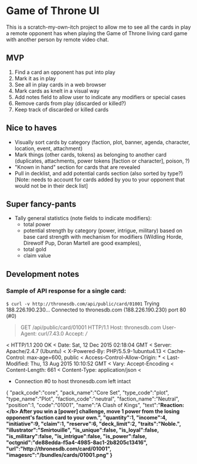 # Game of Throne UI

This is a scratch-my-own-itch project to allow me to see all the cards in play a remote opponent has when playing the Game of Throne living card game with another person by remote video chat.

## MVP

1. Find a card an opponent has put into play
2. Mark it as in play
3. See all in play cards in a web browser
4. Mark cards as knelt in a visual way
5. Add notes field to allow user to indicate any modifiers or special cases
6. Remove cards from play (discarded or killed?)
7. Keep track of discarded or killed cards

## Nice to haves

* Visually sort cards by category (faction, plot, banner, agenda, character, location, event, attachment)
* Mark things (other cards, tokens) as belonging to another card (duplicates, attachments, power tokens [faction or character], poison, ?)
* "Known in hand" section for cards that are revealed
* Pull in decklist, and add potential cards section (also sorted by type?) [Note: needs to account for cards added by you to your opponent that would not be in their deck list]

## Super fancy-pants
* Tally general statistics (note fields to indicate modifiers):
    * total power
    * potential strength by category (power, intrigue, military) based on base card strength with mechanism for modifiers (Wildling Horde, Direwolf Pup, Doran Martell are good examples),
    * total gold
    * claim value

## Development notes

### Sample of API response for a single card:

`$ curl -v http://thronesdb.com/api/public/card/01001`
Trying 188.226.190.230...
Connected to thronesdb.com (188.226.190.230) port 80 (#0)
> GET /api/public/card/01001 HTTP/1.1
> Host: thronesdb.com
> User-Agent: curl/7.43.0
> Accept: */*
>
< HTTP/1.1 200 OK
< Date: Sat, 12 Dec 2015 02:18:04 GMT
< Server: Apache/2.4.7 (Ubuntu)
< X-Powered-By: PHP/5.5.9-1ubuntu4.13
< Cache-Control: max-age=600, public
< Access-Control-Allow-Origin: *
< Last-Modified: Thu, 13 Aug 2015 10:10:52 GMT
< Vary: Accept-Encoding
< Content-Length: 661
< Content-Type: application/json
<
* Connection #0 to host thronesdb.com left intact

{
   "pack_code":"core",
   "pack_name":"Core Set",
   "type_code":"plot",
   "type_name":"Plot",
   "faction_code":"neutral",
   "faction_name":"Neutral",
   "position":1,
   "code":"01001",
   "name":"A Clash of Kings",
   "text":"<b>Reaction:<\/b> After you win a [power] challenge, move 1 power from the losing opponent's faction card to your own.",
   "quantity":1,
   "income":4,
   "initiative":9,
   "claim":1,
   "reserve":6,
   "deck_limit":2,
   "traits":"Noble.",
   "illustrator":"Smirtouille",
   "is_unique":false,
   "is_loyal":false,
   "is_military":false,
   "is_intrigue":false,
   "is_power":false,
   "octgnid":"de88edda-f5a4-4985-8ac1-2b8205c13416",
   "url":"http:\/\/thronesdb.com\/card\/01001",
   "imagesrc":"\/bundles\/cards\/01001.png"
}
